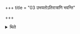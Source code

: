 +++
title = "03 उभयतोऽतिरात्राणि भवन्ति"

+++

<details><summary>थिते</summary>

उभयतोऽतिरात्राणि भवन्ति ३
</details>
